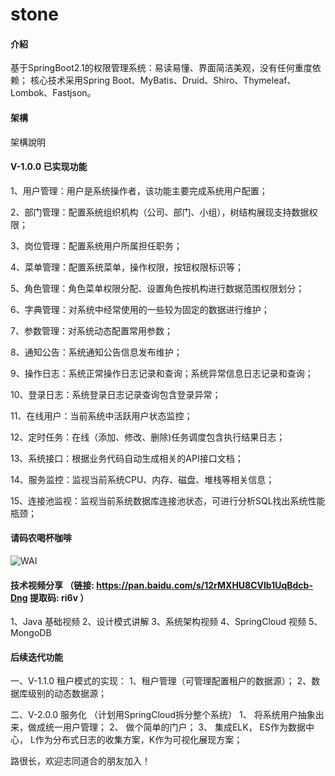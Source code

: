 # stone

#### 介紹
基于SpringBoot2.1的权限管理系统：易读易懂、界面简洁美观，没有任何重度依赖；
核心技术采用Spring Boot、MyBatis、Druid、Shiro、Thymeleaf、Lombok、Fastjson。

#### 架構
架構說明

####  V-1.0.0 已实现功能

1、用户管理：用户是系统操作者，该功能主要完成系统用户配置；

2、部门管理：配置系统组织机构（公司、部门、小组），树结构展现支持数据权限；

3、岗位管理：配置系统用户所属担任职务；

4、菜单管理：配置系统菜单，操作权限，按钮权限标识等；

5、角色管理：角色菜单权限分配、设置角色按机构进行数据范围权限划分；

6、字典管理：对系统中经常使用的一些较为固定的数据进行维护；

7、参数管理：对系统动态配置常用参数；

8、通知公告：系统通知公告信息发布维护；

9、操作日志：系统正常操作日志记录和查询；系统异常信息日志记录和查询；

10、登录日志：系统登录日志记录查询包含登录异常；

11、在线用户：当前系统中活跃用户状态监控；

12、定时任务：在线（添加、修改、删除)任务调度包含执行结果日志；

13、系统接口：根据业务代码自动生成相关的API接口文档；

14、服务监控：监视当前系统CPU、内存、磁盘、堆栈等相关信息；

15、连接池监视：监视当前系统数据库连接池状态，可进行分析SQL找出系统性能瓶颈；

#### 请码农喝杯咖啡

![WAI](http://files.git.oschina.net/group1/M00/07/71/PaAvDFy-zdiAVryAAAClnmDz64I389.jpg)

#### 技术视频分享 （链接: https://pan.baidu.com/s/12rMXHU8CVlb1UqBdcb-Dng 提取码: ri6v ）

1、Java 基础视频
2、设计模式讲解
3、系统架构视频
4、SpringCloud 视频
5、MongoDB


#### 后续迭代功能

一、V-1.1.0 租户模式的实现：
1、租户管理（可管理配置租户的数据源）；
2、数据库级别的动态数据源；

二、V-2.0.0 服务化 （计划用SpringCloud拆分整个系统）
1、 将系统用户抽象出来，做成统一用户管理；
2、 做个简单的门户；
3、 集成ELK， ES作为数据中心， L作为分布式日志的收集方案，K作为可视化展现方案；

路很长，欢迎志同道合的朋友加入！